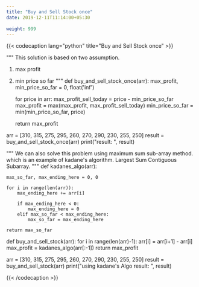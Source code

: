 ```yaml
---
title: "Buy and Sell Stock once"
date: 2019-12-11T11:14:00+05:30
 
weight: 999
---
```


{{< codecaption lang="python" title="Buy and Sell Stock once" >}}

"""
This solution is based on two assumption.
1. max profit 
2. min price so far 
"""
def buy_and_sell_stock_once(arr):
    max_profit, min_price_so_far = 0, float('inf')

    for price in arr:
        max_profit_sell_today = price - min_price_so_far
        max_profit = max(max_profit, max_profit_sell_today)
        min_price_so_far = min(min_price_so_far, price)
    
    return max_profit

arr = [310, 315, 275, 295, 260, 270, 290, 230, 255, 250]
result = buy_and_sell_stock_once(arr)
print("result: ", result)


"""
We can also solve this problem using maximum sum sub-array method.
which is an example of kadane's algorithm.
Largest Sum Contiguous Subarray.
"""
def kadanes_algo(arr):

    max_so_far, max_ending_here = 0, 0

    for i in range(len(arr)):
        max_ending_here += arr[i]

        if max_ending_here < 0:
            max_ending_here = 0
        elif max_so_far < max_ending_here:
            max_so_far = max_ending_here

    return max_so_far

def buy_and_sell_stock(arr):
    for i in range(len(arr)-1):
        arr[i] = arr[i+1] - arr[i]
    max_profit = kadanes_algo(arr[:-1])
    return max_profit

arr = [310, 315, 275, 295, 260, 270, 290, 230, 255, 250]
result = buy_and_sell_stock(arr)
print("using kadane's Algo result: ", result)

{{< /codecaption >}}